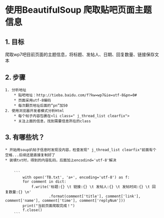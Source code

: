 # 使用BeautifulSoup 爬取贴吧页面主题信息

## 1. 目标
爬取wp7吧目前页面的主题信息，将标题、发帖人、日期、回复数量、链接保存文本

## 2. 步骤
	1. 分析地址
		* 贴吧地址：http://tieba.baidu.com/f?kw=wp7&ie=utf-8&pn=0#
		* 页面采用utf-8编码
		* 每次翻页地址后面的“pn”加50
	2. 使用浏览器开发者模式分析Html
		* 每个帖子内容包裹在<li class=" j_thread_list clearfix">
		* 关注上面的信息，找到需要信息所在的class

## 3. 有哪些坑？

	* 开始用soup扒帖子信息时发现没内容，检查发现" j_thread_list clearfix"前面有个空格...后续还是直接复制好了
	* 装填txt时，得到的内容乱码，后面加上encodind='utf-8'解决
	
	
		```
	    	with open('TB.txt', 'a+', encoding='utf-8') as f:
	        for comment in dict:
	            f.write('标题:{} \t 链接:{} \t 发帖人:{} \t 发帖时间:{} \t 回复数量:{} \n'
	                    .format(comment['title'], comment['link'], comment['name'], comment['time'], comment['replyNum']))
	        print("当前页面爬取完成！")
        	f.close()
		```


